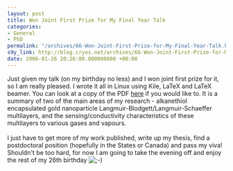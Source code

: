 ```yaml
---
layout: post
title: Won Joint First Prize for My Final Year Talk
categories:
- General
- PhD
permalink: "/archives/66-Won-Joint-First-Prize-for-My-Final-Year-Talk.html"
s9y_link: http://blog.cryos.net/archives/66-Won-Joint-First-Prize-for-My-Final-Year-Talk.html
date: 2006-01-26 20:26:00.000000000 +00:00
---
```

Just given my talk (on my birthday no less) and I won joint first prize for it, so I am really pleased. I wrote it all in Linux using Kile, LaTeX and LaTeX beamer. You can look at a copy of the PDF <a href="http://blog.cryos.net/uploads/20060126-MDHanwell-AuNanoparticleTalk.pdf">here</a> if you would like to. It is a summary of two of the main areas of my research - alkanethiol encapsulated gold nanoparticle Langmuir-Blodgett/Langmuir-Schaeffer multilayers, and the sensing/conductivity characteristics of these multilayers to various gases and vapours.<br />
<br />
I just have to get more of my work published, write up my thesis, find a postdoctoral position (hopefully in the States or Canada) and pass my viva! Shouldn't be too hard, for now I am going to take the evening off and enjoy the rest of my 26th birthday <img src="http://blog.cryos.net/templates/default/img/emoticons/wink.png" alt=";-)" style="display: inline; vertical-align: bottom;" class="emoticon" />
